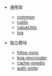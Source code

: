 - 通用库
  - [common](common.md)
  - [cutils](cutils.md)
  - [valueUtils](valueutils.md)
  - [log](log.md)
  
- 独立模块
  - [https-sync](httpsync.md)
  - [koa-mvcrouter](koamvcrouter.md)
  - [cache-ioredis](cache.md)
  - [auth-smtp](smtp.md)
